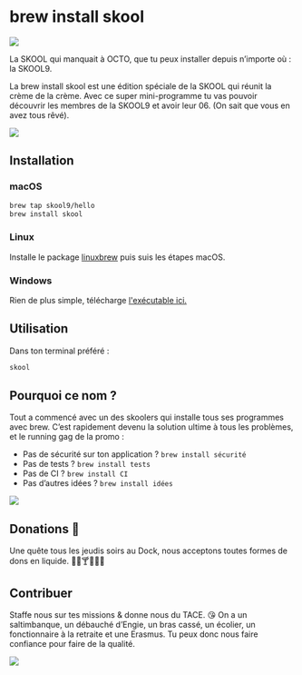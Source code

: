 # brew install skool

[![](https://i.imgur.com/hXBEYAd.png)](https://github.com/skool9/homebrew-hello/)

La SKOOL qui manquait à OCTO, que tu peux installer depuis n’importe où : la SKOOL9.

La brew install skool est une édition spéciale de la SKOOL qui réunit la crème de la crème. Avec ce super mini-programme tu vas pouvoir découvrir les membres de la SKOOL9 et avoir leur 06. (On sait que vous en avez tous rêvé).

![](https://i.imgur.com/5CGOz4A.gif)

## Installation

### macOS

```bash
brew tap skool9/hello
brew install skool
```

### Linux

Installe le package [linuxbrew]() puis suis les étapes macOS.

### Windows

Rien de plus simple, télécharge [l'exécutable ici.]()

## Utilisation

Dans ton terminal préféré :

```bash
skool
```

## Pourquoi ce nom ?

Tout a commencé avec un des skoolers qui installe tous ses programmes avec brew. C’est rapidement devenu la solution ultime à tous les problèmes, et le running gag de la promo :

- Pas de sécurité sur ton application ? `brew install sécurité`
- Pas de tests ? `brew install tests`
- Pas de CI ? `brew install CI`
- Pas d’autres idées ? `brew install idées`

![](https://i.imgur.com/fYpjVNt.jpg)

## Donations 🍺

Une quête tous les jeudis soirs au Dock, nous acceptons toutes formes de dons en liquide. 🍷🍾🍸🍹🥃🍺

## Contribuer

Staffe nous sur tes missions & donne nous du TACE. 😘 On a un saltimbanque, un débauché d’Engie, un bras cassé, un écolier, un fonctionnaire à la retraite et une Erasmus. Tu peux donc nous faire confiance pour faire de la qualité.

![](https://i.imgur.com/n5X00k7.gif)
